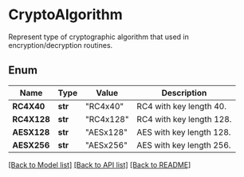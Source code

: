 ﻿# CryptoAlgorithm
Represent type of cryptographic algorithm that used in encryption/decryption
routines.

## Enum
Name | Type | Value | Description
------------ | ------------- | ------------- | -------------
**RC4X40** | **str** | "RC4x40" | RC4 with key length 40.
**RC4X128** | **str** | "RC4x128" | RC4 with key length 128.
**AESX128** | **str** | "AESx128" | AES with key length 128.
**AESX256** | **str** | "AESx256" | AES with key length 256.


[[Back to Model list]](../README.md#documentation-for-models) [[Back to API list]](../README.md#documentation-for-api-endpoints) [[Back to README]](../README.md)


